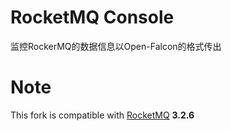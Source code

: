 RocketMQ Console
================
监控RockerMQ的数据信息以Open-Falcon的格式传出

Note
================

This fork is compatible with [RocketMQ](http://github.com/alibaba/rocketmq) __3.2.6__
